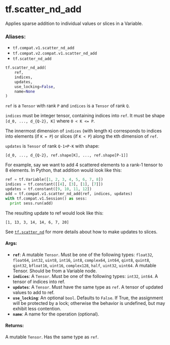 <div itemscope itemtype="http://developers.google.com/ReferenceObject">
<meta itemprop="name" content="tf.scatter_nd_add" />
<meta itemprop="path" content="Stable" />
</div>

# tf.scatter_nd_add

Applies sparse addition to individual values or slices in a Variable.

### Aliases:

* `tf.compat.v1.scatter_nd_add`
* `tf.compat.v2.compat.v1.scatter_nd_add`
* `tf.scatter_nd_add`

``` python
tf.scatter_nd_add(
    ref,
    indices,
    updates,
    use_locking=False,
    name=None
)
```

<!-- Placeholder for "Used in" -->

`ref` is a `Tensor` with rank `P` and `indices` is a `Tensor` of rank `Q`.

`indices` must be integer tensor, containing indices into `ref`.
It must be shape `[d_0, ..., d_{Q-2}, K]` where `0 < K <= P`.

The innermost dimension of `indices` (with length `K`) corresponds to
indices into elements (if `K = P`) or slices (if `K < P`) along the `K`th
dimension of `ref`.

`updates` is `Tensor` of rank `Q-1+P-K` with shape:

```
[d_0, ..., d_{Q-2}, ref.shape[K], ..., ref.shape[P-1]]
```

For example, say we want to add 4 scattered elements to a rank-1 tensor to
8 elements. In Python, that addition would look like this:

```python
ref = tf.Variable([1, 2, 3, 4, 5, 6, 7, 8])
indices = tf.constant([[4], [3], [1], [7]])
updates = tf.constant([9, 10, 11, 12])
add = tf.compat.v1.scatter_nd_add(ref, indices, updates)
with tf.compat.v1.Session() as sess:
  print sess.run(add)
```

The resulting update to ref would look like this:

    [1, 13, 3, 14, 14, 6, 7, 20]

See <a href="../tf/scatter_nd.md"><code>tf.scatter_nd</code></a> for more details about how to make updates to
slices.

#### Args:


* <b>`ref`</b>: A mutable `Tensor`. Must be one of the following types: `float32`,
  `float64`, `int32`, `uint8`, `int16`, `int8`, `complex64`, `int64`,
  `qint8`, `quint8`, `qint32`, `bfloat16`, `uint16`, `complex128`, `half`,
  `uint32`, `uint64`. A mutable Tensor. Should be from a Variable node.
* <b>`indices`</b>: A `Tensor`. Must be one of the following types: `int32`, `int64`.
  A tensor of indices into ref.
* <b>`updates`</b>: A `Tensor`. Must have the same type as `ref`.
  A tensor of updated values to add to ref.
* <b>`use_locking`</b>: An optional `bool`. Defaults to `False`.
  If True, the assignment will be protected by a lock;
  otherwise the behavior is undefined, but may exhibit less contention.
* <b>`name`</b>: A name for the operation (optional).


#### Returns:

A mutable `Tensor`. Has the same type as `ref`.
